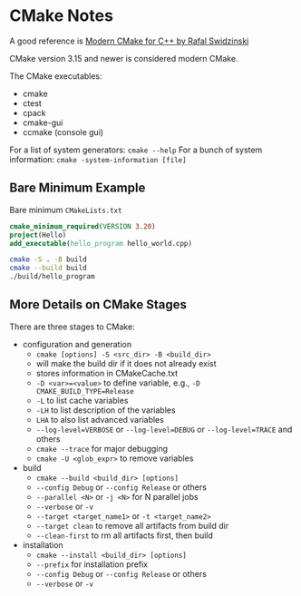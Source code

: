 # CMake Notes

A good reference is [Modern CMake for C++ by Rafal Swidzinski](https://www.packtpub.com/product/modern-cmake-for-c/9781801070058)

CMake version 3.15 and newer is considered modern CMake.

The CMake executables:

- cmake
- ctest
- cpack
- cmake-gui
- ccmake (console gui)

For a list of system generators: `cmake --help`
For a bunch of system information: `cmake -system-information [file]`

## Bare Minimum Example

Bare minimum `CMakeLists.txt`

```cmake
cmake_minimum_required(VERSION 3.20)
project(Hello)
add_executable(hello_program hello_world.cpp)
```

```bash
cmake -S . -B build
cmake --build build
./build/hello_program
```

## More Details on CMake Stages

There are three stages to CMake:

- configuration and generation
  - `cmake [options] -S <src_dir> -B <build_dir>`
  - will make the build dir if it does not already exist
  - stores information in CMakeCache.txt
  - `-D <var>=<value>` to define variable, e.g., `-D CMAKE_BUILD_TYPE=Release`
  - `-L` to list cache variables
  - `-LH` to list description of the variables
  - `LHA` to also list advanced variables
  - `--log-level=VERBOSE` or `--log-level=DEBUG` or `--log-level=TRACE` and others
  - `cmake --trace` for major debugging
  - `cmake -U <glob_expr>` to remove variables
- build
  - `cmake --build <build_dir> [options]`
  - `--config Debug` or `--config Release` or others
  - `--parallel <N>` or `-j <N>` for N parallel jobs
  - `--verbose` or `-v`
  - `--target <target_name1>` or `-t <target_name2>`
  - `--target clean` to remove all artifacts from build dir
  - `--clean-first` to rm all artifacts first, then build
- installation
  - `cmake --install <build_dir> [options]`
  - `--prefix` for installation prefix
  - `--config Debug` or `--config Release` or others
  - `--verbose` or `-v`
